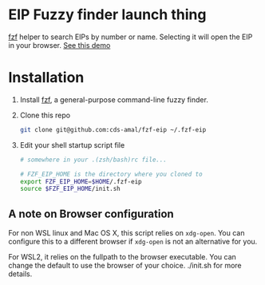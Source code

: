 # EIP Fuzzy finder launch thing

[fzf](https://github.com/junegunn/fzf) helper to search EIPs by number or name.
Selecting it will open the EIP in your browser. [See this
demo](https://www.youtube.com/watch?v=2VOZV9tsmGs)

# Installation

1. Install [fzf](https://github.com/junegunn/fzf), a general-purpose
   command-line fuzzy finder. 

1. Clone this repo
   ```sh
   git clone git@github.com:cds-amal/fzf-eip ~/.fzf-eip
   ```
2. Edit your shell startup script file

   ```sh
   # somewhere in your .(zsh/bash)rc file...

   # FZF_EIP_HOME is the directory where you cloned to
   export FZF_EIP_HOME=$HOME/.fzf-eip
   source $FZF_EIP_HOME/init.sh
   ```
## A note on Browser configuration

For non WSL linux and Mac OS X, this script relies on `xdg-open`. You can configure this to a different browser if `xdg-open` is not an alternative for you.

For WSL2, it relies on the fullpath to the browser executable. You can change the default to use the browser of your choice. ./init.sh for more details.

